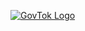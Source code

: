 [![GovTok Logo](http://govtok.us/assets/img/govtok_full.png)](https://govtok.us/?utm_source=github&utm_medium=banner&utm_campaign=org_profile&utm_content=banner_image)




